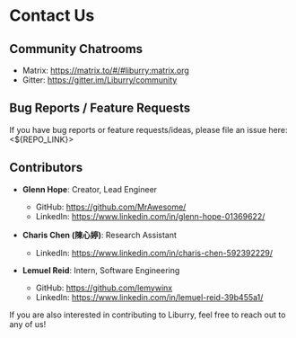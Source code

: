 # Contact Us

## Community Chatrooms
* Matrix: <https://matrix.to/#/#liburry:matrix.org>
* Gitter: <https://gitter.im/Liburry/community>

## Bug Reports / Feature Requests
If you have bug reports or feature requests/ideas, please file an issue here: <${REPO_LINK}>

## Contributors

* **Glenn Hope**: Creator, Lead Engineer
    * GitHub: <https://github.com/MrAwesome/>
    * LinkedIn: <https://www.linkedin.com/in/glenn-hope-01369622/>

* **Charis Chen (陳心婷)**: Research Assistant
    * LinkedIn: <https://www.linkedin.com/in/charis-chen-592392229/>

* **Lemuel Reid**: Intern, Software Engineering
    * GitHub: <https://github.com/lemywinx>
    * LinkedIn: <https://www.linkedin.com/in/lemuel-reid-39b455a1/>

If you are also interested in contributing to Liburry, feel free to reach out to any of us!
